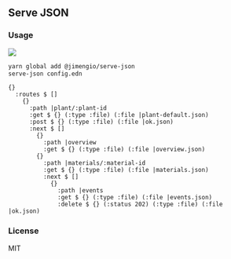 
Serve JSON
----

### Usage

![](https://img.shields.io/npm/v/@jimengio/serve-json.svg?style=flat-square)

```bash
yarn global add @jimengio/serve-json
serve-json config.edn
```

```cirru
{}
  :routes $ []
    {}
      :path |plant/:plant-id
      :get $ {} (:type :file) (:file |plant-default.json)
      :post $ {} (:type :file) (:file |ok.json)
      :next $ []
        {}
          :path |overview
          :get $ {} (:type :file) (:file |overview.json)
        {}
          :path |materials/:material-id
          :get $ {} (:type :file) (:file |materials.json)
          :next $ []
            {}
              :path |events
              :get $ {} (:type :file) (:file |events.json)
              :delete $ {} (:status 202) (:type :file) (:file |ok.json)
```

### License

MIT
